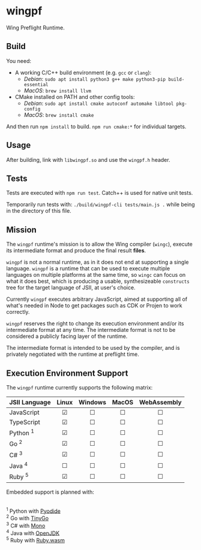 # wingpf

Wing Preflight Runtime.

## Build

You need:

- A working C/C++ build environment (e.g. `gcc` or `clang`):
  - _Debian_: `sudo apt install python3 g++ make python3-pip build-essential`
  - _MacOS_: `brew install llvm`
- CMake installed on PATH and other config tools:
  - _Debian_: `sudo apt install cmake autoconf automake libtool pkg-config`
  - _MacOS_: `brew install cmake`

And then run `npm install` to build. `npm run cmake:*` for individual targets.

## Usage

After building, link with `libwingpf.so` and use the `wingpf.h` header.

## Tests

Tests are executed with `npm run test`. Catch++ is used for native unit tests.

Temporarily run tests with: `./build/wingpf-cli tests/main.js .` while being in
the directory of this file.

## Mission

The `wingpf` runtime's mission is to allow the Wing compiler (`wingc`), execute
its intermediate format and produce the final result **files**.

`wingpf` is not a normal runtime, as in it does not end at supporting a single
language. `wingpf` is a runtime that can be used to execute multiple languages
on multiple platforms at the same time, so `wingc` can focus on what it does
best, which is producing a usable, synthesizeable `constructs` tree for the
target language of JSII, at user's choice.

Currently `wingpf` executes arbitrary JavaScript, aimed at supporting all of
what's needed in Node to get packages such as CDK or Projen to work correctly.

`wingpf` reserves the right to change its execution environment and/or its
intermediate format at any time. The intermediate format is not to be considered
a publicly facing layer of the runtime.

The intermediate format is intended to be used by the compiler, and is privately
negotiated with the runtime at preflight time.

## Execution Environment Support

The `wingpf` runtime currently supports the following matrix:

| JSII Language       |  Linux  | Windows |  MacOS  | WebAssembly |
| :------------------ | :-----: | :-----: | :-----: | :---------: |
| JavaScript          | &#9745; | &#9744; | &#9744; |   &#9744;   |
| TypeScript          | &#9745; | &#9744; | &#9744; |   &#9744;   |
| Python <sup>1</sup> | &#9745; | &#9744; | &#9744; |   &#9744;   |
| Go <sup>2</sup>     | &#9745; | &#9744; | &#9744; |   &#9744;   |
| C# <sup>3</sup>     | &#9745; | &#9744; | &#9744; |   &#9744;   |
| Java <sup>4</sup>   | &#9744; | &#9744; | &#9744; |   &#9744;   |
| Ruby <sup>5</sup>   | &#9745; | &#9744; | &#9744; |   &#9744;   |

Embedded support is planned with:

<br /><sup>1</sup> Python with [Pyodide](https://pyodide.org)
<br /><sup>2</sup> Go with [TinyGo](https://tinygo.org)
<br /><sup>3</sup> C# with [Mono](https://www.mono-project.com)
<br /><sup>4</sup> Java with [OpenJDK](https://github.com/openjdk/jdk)
<br /><sup>5</sup> Ruby with [Ruby.wasm](https://github.com/ruby/ruby.wasm)
